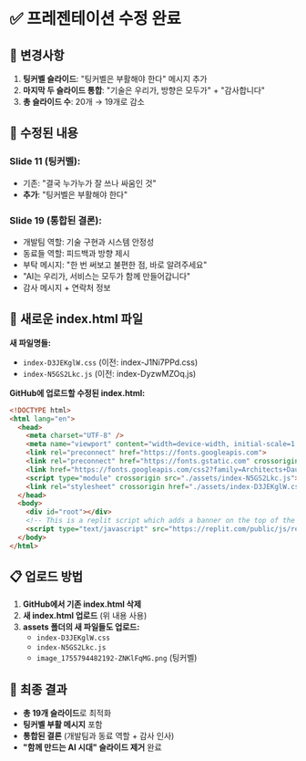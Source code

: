# ✅ 프레젠테이션 수정 완료

## 📝 변경사항
1. **팅커벨 슬라이드**: "팅커벨은 부활해야 한다" 메시지 추가
2. **마지막 두 슬라이드 통합**: "기술은 우리가, 방향은 모두가" + "감사합니다"
3. **총 슬라이드 수**: 20개 → 19개로 감소

## 🎯 수정된 내용

### Slide 11 (팅커벨):
- 기존: "결국 누가누가 잘 쓰나 싸움인 것"
- **추가**: "팅커벨은 부활해야 한다"

### Slide 19 (통합된 결론):
- 개발팀 역할: 기술 구현과 시스템 안정성
- 동료들 역할: 피드백과 방향 제시
- 부탁 메시지: "한 번 써보고 불편한 점, 바로 알려주세요"
- "AI는 우리가, 서비스는 모두가 함께 만들어갑니다"
- 감사 메시지 + 연락처 정보

## 📄 새로운 index.html 파일

**새 파일명들:**
- `index-D3JEKglW.css` (이전: index-J1Ni7PPd.css)
- `index-N5GS2Lkc.js` (이전: index-DyzwMZOq.js)

**GitHub에 업로드할 수정된 index.html:**

```html
<!DOCTYPE html>
<html lang="en">
  <head>
    <meta charset="UTF-8" />
    <meta name="viewport" content="width=device-width, initial-scale=1.0, maximum-scale=1" />
    <link rel="preconnect" href="https://fonts.googleapis.com">
    <link rel="preconnect" href="https://fonts.gstatic.com" crossorigin>
    <link href="https://fonts.googleapis.com/css2?family=Architects+Daughter&family=DM+Sans:ital,opsz,wght@0,9..40,100..1000;1,9..40,100..1000&family=Fira+Code:wght@300..700&family=Geist+Mono:wght@100..900&family=Geist:wght@100..900&family=IBM+Plex+Mono:ital,wght@0,100;0,200;0,300;0,400;0,500;0,600;0,700;1,100;1,200;1,300;1,400;1,500;1,600;1,700&family=IBM+Plex+Sans:ital,wght@0,100..700;1,100..700&family=Inter:ital,opsz,wght@0,14..32,100..900;1,14..32,100..900&family=JetBrains+Mono:ital,wght@0,100..800;1,100..800&family=Libre+Baskerville:ital,wght@0,400;0,700;1,400&family=Lora:ital,wght@0,400..700;1,400..700&family=Merriweather:ital,opsz,wght@0,18..144,300..900;1,18..144,300..900&family=Montserrat:ital,wght@0,100..900;1,100..900&family=Open+Sans:ital,wght@0,300..800;1,300..800&family=Outfit:wght@100..900&family=Oxanium:wght@200..800&family=Playfair+Display:ital,wght@0,400..900;1,400..900&family=Plus+Jakarta+Sans:ital,wght@0,200..800;1,200..800&family=Poppins:ital,wght@0,100;0,200;0,300;0,400;0,500;0,600;0,700;0,800;0,900;1,100;1,200;1,300;1,400;1,500;1,600;1,700;1,800;1,900&family=Roboto+Mono:ital,wght@0,100..700;1,100..700&family=Roboto:ital,wght@0,100..900;1,100..900&family=Source+Code+Pro:ital,wght@0,200..900;1,200..900&family=Source+Serif+4:ital,opsz,wght@0,8..60,200..900;1,8..60,200..900&family=Space+Grotesk:wght@300..700&family=Space+Mono:ital,wght@0,400;0,700;1,400;1,700&display=swap" rel="stylesheet">
    <script type="module" crossorigin src="./assets/index-N5GS2Lkc.js"></script>
    <link rel="stylesheet" crossorigin href="./assets/index-D3JEKglW.css">
  </head>
  <body>
    <div id="root"></div>
    <!-- This is a replit script which adds a banner on the top of the page when opened in development mode outside the replit environment -->
    <script type="text/javascript" src="https://replit.com/public/js/replit-dev-banner.js"></script>
  </body>
</html>
```

## 📋 업로드 방법
1. **GitHub에서 기존 index.html 삭제**
2. **새 index.html 업로드** (위 내용 사용)
3. **assets 폴더의 새 파일들도 업로드:**
   - `index-D3JEKglW.css`
   - `index-N5GS2Lkc.js`
   - `image_1755794482192-ZNKlFqMG.png` (팅커벨)

## 🎉 최종 결과
- **총 19개 슬라이드**로 최적화
- **팅커벨 부활 메시지** 포함
- **통합된 결론** (개발팀과 동료 역할 + 감사 인사)
- **"함께 만드는 AI 시대" 슬라이드 제거** 완료